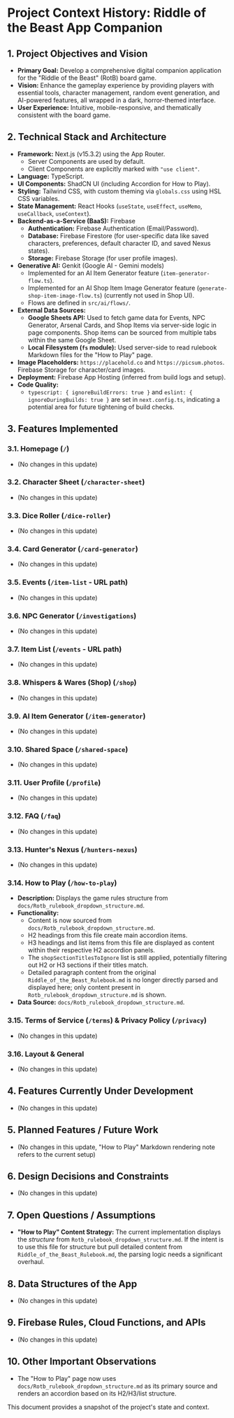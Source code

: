 
# Project Context History: Riddle of the Beast App Companion

## 1. Project Objectives and Vision
- **Primary Goal:** Develop a comprehensive digital companion application for the "Riddle of the Beast" (RotB) board game.
- **Vision:** Enhance the gameplay experience by providing players with essential tools, character management, random event generation, and AI-powered features, all wrapped in a dark, horror-themed interface.
- **User Experience:** Intuitive, mobile-responsive, and thematically consistent with the board game.

## 2. Technical Stack and Architecture
- **Framework:** Next.js (v15.3.2) using the App Router.
    - Server Components are used by default.
    - Client Components are explicitly marked with `"use client"`.
- **Language:** TypeScript.
- **UI Components:** ShadCN UI (including Accordion for How to Play).
- **Styling:** Tailwind CSS, with custom theming via `globals.css` using HSL CSS variables.
- **State Management:** React Hooks (`useState`, `useEffect`, `useMemo`, `useCallback`, `useContext`).
- **Backend-as-a-Service (BaaS):** Firebase
    - **Authentication:** Firebase Authentication (Email/Password).
    - **Database:** Firebase Firestore (for user-specific data like saved characters, preferences, default character ID, and saved Nexus states).
    - **Storage:** Firebase Storage (for user profile images).
- **Generative AI:** Genkit (Google AI - Gemini models)
    - Implemented for an AI Item Generator feature (`item-generator-flow.ts`).
    - Implemented for an AI Shop Item Image Generator feature (`generate-shop-item-image-flow.ts`) (currently not used in Shop UI).
    - Flows are defined in `src/ai/flows/`.
- **External Data Sources:**
    - **Google Sheets API:** Used to fetch game data for Events, NPC Generator, Arsenal Cards, and Shop Items via server-side logic in page components. Shop items can be sourced from multiple tabs within the same Google Sheet.
    - **Local Filesystem (`fs` module):** Used server-side to read rulebook Markdown files for the "How to Play" page.
- **Image Placeholders:** `https://placehold.co` and `https://picsum.photos`. Firebase Storage for character/card images.
- **Deployment:** Firebase App Hosting (inferred from build logs and setup).
- **Code Quality:**
    - `typescript: { ignoreBuildErrors: true }` and `eslint: { ignoreDuringBuilds: true }` are set in `next.config.ts`, indicating a potential area for future tightening of build checks.

## 3. Features Implemented

### 3.1. Homepage (`/`)
- (No changes in this update)

### 3.2. Character Sheet (`/character-sheet`)
- (No changes in this update)

### 3.3. Dice Roller (`/dice-roller`)
- (No changes in this update)

### 3.4. Card Generator (`/card-generator`)
- (No changes in this update)

### 3.5. Events (`/item-list` - URL path)
- (No changes in this update)

### 3.6. NPC Generator (`/investigations`)
- (No changes in this update)

### 3.7. Item List (`/events` - URL path)
- (No changes in this update)

### 3.8. Whispers & Wares (Shop) (`/shop`)
- (No changes in this update)

### 3.9. AI Item Generator (`/item-generator`)
- (No changes in this update)

### 3.10. Shared Space (`/shared-space`)
- (No changes in this update)

### 3.11. User Profile (`/profile`)
- (No changes in this update)

### 3.12. FAQ (`/faq`)
- (No changes in this update)

### 3.13. Hunter's Nexus (`/hunters-nexus`)
- (No changes in this update)

### 3.14. How to Play (`/how-to-play`)
- **Description:** Displays the game rules structure from `docs/Rotb_rulebook_dropdown_structure.md`.
- **Functionality:**
    - Content is now sourced from `docs/Rotb_rulebook_dropdown_structure.md`.
    - H2 headings from this file create main accordion items.
    - H3 headings and list items from this file are displayed as content within their respective H2 accordion panels.
    - The `shopSectionTitlesToIgnore` list is still applied, potentially filtering out H2 or H3 sections if their titles match.
    - Detailed paragraph content from the original `Riddle_of_the_Beast_Rulebook.md` is no longer directly parsed and displayed here; only content present in `Rotb_rulebook_dropdown_structure.md` is shown.
- **Data Source:** `docs/Rotb_rulebook_dropdown_structure.md`.

### 3.15. Terms of Service (`/terms`) & Privacy Policy (`/privacy`)
- (No changes in this update)

### 3.16. Layout & General
- (No changes in this update)

## 4. Features Currently Under Development
- (No changes in this update)

## 5. Planned Features / Future Work
- (No changes in this update, "How to Play" Markdown rendering note refers to the current setup)

## 6. Design Decisions and Constraints
- (No changes in this update)

## 7. Open Questions / Assumptions
-   **"How to Play" Content Strategy:** The current implementation displays the *structure* from `Rotb_rulebook_dropdown_structure.md`. If the intent is to use this file for structure but pull detailed content from `Riddle_of_the_Beast_Rulebook.md`, the parsing logic needs a significant overhaul.

## 8. Data Structures of the App
- (No changes in this update)

## 9. Firebase Rules, Cloud Functions, and APIs
- (No changes in this update)

## 10. Other Important Observations
- The "How to Play" page now uses `docs/Rotb_rulebook_dropdown_structure.md` as its primary source and renders an accordion based on its H2/H3/list structure.

This document provides a snapshot of the project's state and context.
    

    